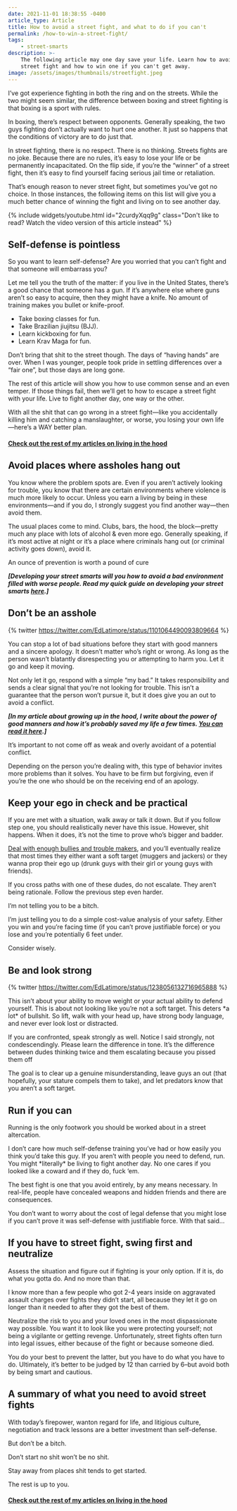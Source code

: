 ```yaml
---
date: 2021-11-01 18:38:55 -0400
article_type: Article
title: How to avoid a street fight, and what to do if you can't
permalink: /how-to-win-a-street-fight/
tags:
    - street-smarts
description: >-
    The following article may one day save your life. Learn how to avoid a
    street fight and how to win one if you can't get away.
image: /assets/images/thumbnails/streetfight.jpeg
---
```

I’ve got experience fighting in both the ring and on the streets. While the two might seem similar, the difference between boxing and street fighting is that boxing is a sport with rules.

In boxing, there’s respect between opponents. Generally speaking, the two guys fighting don’t actually want to hurt one another. It just so happens that the conditions of victory are to do just that.

In street fighting, there is no respect. There is no thinking. Streets fights are no joke. Because there are no rules, it’s easy to lose your life or be permanently incapacitated. On the flip side, if you’re the “winner” of a street fight, then it’s easy to find yourself facing serious jail time or retaliation.

That’s enough reason to never street fight, but sometimes you’ve got no choice. In those instances, the following items on this list will give you a much better chance of winning the fight and living on to see another day.

{% include widgets/youtube.html id="2curdyXqq9g" class="Don't like to read? Watch the video version of this article instead" %}

## Self-defense is pointless

So you want to learn self-defense? Are you worried that you can’t fight and that someone will embarrass you?

Let me tell you the truth of the matter: if you live in the United States, there’s a good chance that someone has a gun. If it’s anywhere else where guns aren’t so easy to acquire, then they might have a knife. No amount of training makes you bullet or knife-proof.

* Take boxing classes for fun.
* Take Brazilian jiujitsu (BJJ).
* Learn kickboxing for fun.
* Learn Krav Maga for fun.

Don’t bring that shit to the street though. The days of “having hands” are over. When I was younger, people took pride in settling differences over a “fair one”, but those days are long gone.

The rest of this article will show you how to use common sense and an even temper. If those things fail, then we’ll get to how to escape a street fight with your life. Live to fight another day, one way or the other.

With all the shit that can go wrong in a street fight—like you accidentally killing him and catching a manslaughter, or worse, you losing your own life—here’s a WAY better plan.

#### [Check out the rest of my articles on living in the hood](https://edlatimore.com/living-in-the-hood)

## Avoid places where assholes hang out

You know where the problem spots are. Even if you aren’t actively looking for trouble, you know that there are certain environments where violence is much more likely to occur. Unless you earn a living by being in these environments—and if you do, I strongly suggest you find another way—then avoid them.

The usual places come to mind. Clubs, bars, the hood, the block—pretty much any place with lots of alcohol & even more ego. Generally speaking, if it’s most active at night or it’s a place where criminals hang out (or criminal activity goes down), avoid it.

An ounce of prevention is worth a pound of cure

***\[Developing your street smarts will you how to avoid a bad environment filled with worse people. Read my quick guide on developing your street smarts [here](/how-to-be-street-smart/).\]***

## Don’t be an asshole

{% twitter https://twitter.com/EdLatimore/status/1101064490093809664 %}

You can stop a lot of bad situations before they start with good manners and a sincere apology. It doesn’t matter who’s right or wrong. As long as the person wasn’t blatantly disrespecting you or attempting to harm you. Let it go and keep it moving.

Not only let it go, respond with a simple “my bad.” It takes responsibility and sends a clear signal that you’re not looking for trouble. This isn’t a guarantee that the person won’t pursue it, but it does give you an out to avoid a conflict.

***\[In my article about growing up in the hood, I write about the power of good manners and how it’s probably saved my life a few times. [You can read it here](/lessons-from-the-ghetto-willingness-to-fight/).\]***

It’s important to not come off as weak and overly avoidant of a potential conflict.

Depending on the person you’re dealing with, this type of behavior invites more problems than it solves. You have to be firm but forgiving, even if you’re the one who should be on the receiving end of an apology.

## Keep your ego in check and be practical

If you are met with a situation, walk away or talk it down. But if you follow step one, you should realistically never have this issue. However, shit happens. When it does, it’s not the time to prove who’s bigger and badder.

[Deal with enough bullies and trouble makers](/lessons-from-the-ghetto-willingness-to-fight/), and you’ll eventually realize that most times they either want a soft target (muggers and jackers) or they wanna prop their ego up (drunk guys with their girl or young guys with friends).

If you cross paths with one of these dudes, do not escalate. They aren’t being rationale. Follow the previous step even harder.

I’m not telling you to be a bitch.

I’m just telling you to do a simple cost-value analysis of your safety. Either you win and you’re facing time (if you can’t prove justifiable force) or you lose and you’re potentially 6 feet under.

Consider wisely.

## Be and look strong

{% twitter https://twitter.com/EdLatimore/status/1238056132716965888 %}

This isn’t about your ability to move weight or your actual ability to defend yourself. This is about not looking like you’re not a soft target. This deters \*a lot\* of bullshit. So lift, walk with your head up, have strong body language, and never ever look lost or distracted.

If you are confronted, speak strongly as well. Notice I said strongly, not condescendingly. Please learn the difference in tone. It’s the difference between dudes thinking twice and them escalating because you pissed them off

The goal is to clear up a genuine misunderstanding, leave guys an out (that hopefully, your stature compels them to take), and let predators know that you aren’t a soft target.

## Run if you can

Running is the only footwork you should be worked about in a street altercation.

I don’t care how much self-defense training you’ve had or how easily you think you’d take this guy. If you aren’t with people you need to defend, run. You might \*literally\* be living to fight another day. No one cares if you looked like a coward and if they do, fuck ‘em.

The best fight is one that you avoid entirely, by any means necessary. In real-life, people have concealed weapons and hidden friends and there are consequences.

You don’t want to worry about the cost of legal defense that you might lose if you can’t prove it was self-defense with justifiable force. With that said…

## If you have to street fight, swing first and neutralize

Assess the situation and figure out if fighting is your only option. If it is, do what you gotta do. And no more than that.

I know more than a few people who got 2-4 years inside on aggravated assault charges over fights they didn’t start, all because they let it go on longer than it needed to after they got the best of them.

Neutralize the risk to you and your loved ones in the most dispassionate way possible. You want it to look like you were protecting yourself; not being a vigilante or getting revenge. Unfortunately, street fights often turn into legal issues, either because of the fight or because someone died.

You do your best to prevent the latter, but you have to do what you have to do. Ultimately, it’s better to be judged by 12 than carried by 6–but avoid both by being smart and cautious.

## A summary of what you need to avoid street fights

With today’s firepower, wanton regard for life, and litigious culture, negotiation and track lessons are a better investment than self-defense.

But don’t be a bitch.

Don’t start no shit won’t be no shit.

Stay away from places shit tends to get started.

The rest is up to you.

#### [Check out the rest of my articles on living in the hood](https://edlatimore.com/living-in-the-hood)